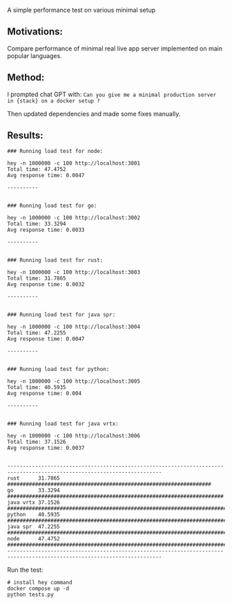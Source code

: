 
A simple performance test on various minimal setup

## Motivations:

Compare performance of minimal real live app server implemented on main popular languages.


## Method:

I prompted chat GPT with: `Can you give me a minimal production server in {stack} on a docker setup ?`

Then updated dependencies and made some fixes manually.


## Results:

```
### Running load test for node:

hey -n 1000000 -c 100 http://localhost:3001
Total time: 47.4752
Avg response time: 0.0047

----------


### Running load test for go:

hey -n 1000000 -c 100 http://localhost:3002
Total time: 33.3294
Avg response time: 0.0033

----------


### Running load test for rust:

hey -n 1000000 -c 100 http://localhost:3003
Total time: 31.7865
Avg response time: 0.0032

----------


### Running load test for java spr:

hey -n 1000000 -c 100 http://localhost:3004
Total time: 47.2255
Avg response time: 0.0047

----------


### Running load test for python:

hey -n 1000000 -c 100 http://localhost:3005
Total time: 40.5935
Avg response time: 0.004

----------


### Running load test for java vrtx:

hey -n 1000000 -c 100 http://localhost:3006
Total time: 37.1526
Avg response time: 0.0037


------------------------------------------------------------------------------------------------------------------------
rust      31.7865   ##################################################################
go        33.3294   ######################################################################
java vrtx 37.1526   ##############################################################################
python    40.5935   #####################################################################################
java spr  47.2255   ###################################################################################################
node      47.4752   ####################################################################################################
------------------------------------------------------------------------------------------------------------------------
```

Run the test:
```
# install hey command
docker compose up -d
python tests.py
```
